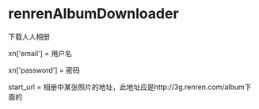renrenAlbumDownloader
=====================

下载人人相册

xn['email'] = 用户名

xn['password'] = 密码

start_url = 相册中某张照片的地址，此地址应是http://3g.renren.com/album下面的

